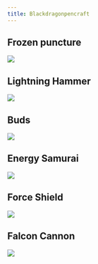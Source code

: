 ```yaml
---
title: Blackdragonpencraft
---
```

## Frozen puncture
![](https://github.com/Maburke/Blackdragonpencraft/blob/master/Bdpc_images/img1.jpg?raw=true)

## Lightning Hammer
![](https://github.com/Maburke/Blackdragonpencraft/blob/master/Bdpc_images/img2.jpg?raw=true)

## Buds
![](https://github.com/Maburke/Blackdragonpencraft/blob/master/Bdpc_images/img3.jpg?raw=true)

## Energy Samurai
![](https://github.com/Maburke/Blackdragonpencraft/blob/master/Bdpc_images/img4.jpg?raw=true)

## Force Shield
![](https://github.com/Maburke/Blackdragonpencraft/blob/master/Bdpc_images/img5.jpg?raw=true)

## Falcon Cannon
![](https://github.com/Maburke/Blackdragonpencraft/blob/master/Bdpc_images/img6.jpg?raw=true)

